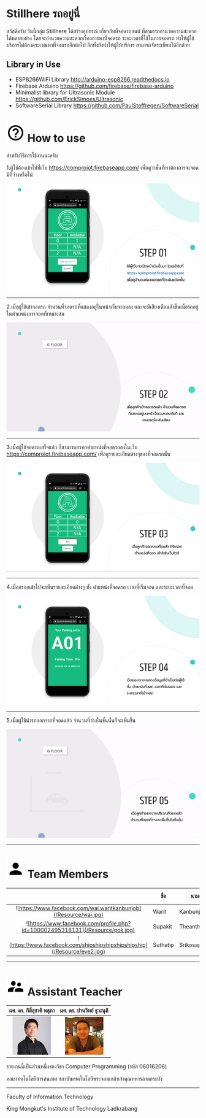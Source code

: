 # Stillhere รถอยู่นี่
สวัสดีครับ วันนี้กลุ่ม Stillhere ได้สร้างอุปกรณ์ เกี่ยวกับที่จอดรถยนต์ ที่สามารถอำนวยความสะดวกได้หลายอย่าง โดยจะอำนวยความสะดวกเรื่องการหาที่จอดรถ ระยะเวลาที่ใช้ในการจอดรถ ทำให้ผู้ใช้บริการไม่ต้องตระเวณหาที่จอดรถอีกต่อไป อีกทั้งยังทำให้ผู้ให้บริการ สามารถจัดระเบียบได้อีกด้วย

## Library in Use

* ESP8266WiFi Library http://arduino-esp8266.readthedocs.io
* Firebase Arduino https://github.com/firebase/firebase-arduino
* Minimalist library for Ultrasonic Module https://github.com/ErickSimoes/Ultrasonic 
* SoftwareSerial Library https://github.com/PaulStoffregen/SoftwareSerial

# ![](/Resource/Help.png) How to use

สำหรับวิธีการใช้งานนะครับ 

1.ผู้ใช้ต้องเข้าไปที่เว็บ https://comproiot.firebaseapp.com/ เพื่อดูว่าชั้นที่เราต้องการจะจอดมีที่ว่างหรือไม่ 

![](/Resource/step1.jpg)

---

2.เมื่อผู้ใช้เข้าจอดรถ จำนวนที่จอดรถที่แสดงอยู่ในหน้าเว็บจะลดลง และจะมีเสียงเตือนดังขึ้นเมื่อรถอยู่ในตำแหน่งการจอดที่เหมาะสม

![](/Resource/step2.gif)

---

3.เมื่อผู้ใช้จอดรถเสร็จแล้ว ก็สามารถกรอกตำแหน่งที่จอดรถลงในเว็บ https://comproiot.firebaseapp.com/ เพื่อดูรายละเอียดต่างๆของที่จอดรถนั้น

![](/Resource/step3.jpg)

---

4.เมื่อกรอกเข้าไปจะเห็นรายละเอียดต่างๆ ทั้ง ตำแหน่งที่จอดรถ เวลาที่เริ่มจอด และระยะเวลาที่จอด


![](/Resource/step4.jpg)

---

5.เมื่อผู้ใช้นำรถออกจากที่จอดแล้ว จำนวนที่ว่างในชั้นนั้นก็จะเพิ่มขึ้น


![](/Resource/step5.gif)

---

# ![](/Resource/Person.png) Team Members
|  |ชื่อ|นามสกุล|GitHub Username|รหัสนักศึกษา|
|:-:|--|------|---------------|---------|
|![https://www.facebook.com/wai.waritkanbunjob](/Resource/wai.jpg)|Warit|Kanbunjob|[@waiwarit](https://github.com/WaiWarit)|60070087|
|![https://www.facebook.com/profile.php?id=100002495318131](/Resource/pok.jpg)|Supakit|Theanthunyakit|[@POKINBKK](https://github.com/POKINBKK)|60070098|
|![https://www.facebook.com/shipshipshipshipshipship](/Resource/eve2.jpg)|Suthatip|Srikosapala|[@yves99](https://github.com/yves99)|60070104|

---

# ![](/Resource/Supervisor.png) Assistant Teacher
|ผศ. ดร. กิติ์สุชาติ พสุภา|ผศ. ดร. ปานวิทย์ ธุวะนุติ|
|:-:|:-:|
|![](/Resource/Aj.%20Oong.png)|![](/Resource/Aj.%20Panwit.png)|

รายงานนี้เป็นส่วนหนึ่งของวิชา Computer Programming (รหัส 06016206)

คณะเทคโนโลยีสารสนเทศ สถาบันเทคโนโลยีพระจอมเกล้าเจ้าคุณทหารลาดกระบัง

---

Faculty of Information Technology

King Mongkut's Institute of Technology Ladkrabang
